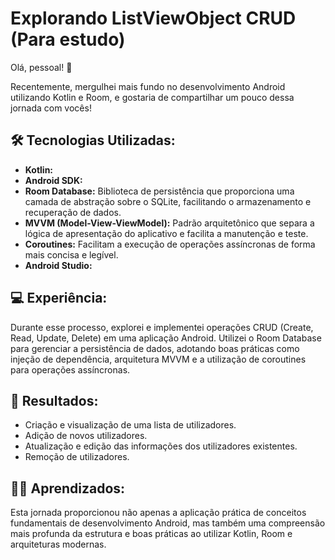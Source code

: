 # Explorando ListViewObject CRUD (Para estudo)

Olá, pessoal! 🚀

Recentemente, mergulhei mais fundo no desenvolvimento Android utilizando Kotlin e Room, e gostaria de compartilhar um pouco dessa jornada com vocês!

## 🛠 Tecnologias Utilizadas:

- **Kotlin:** 
- **Android SDK:** 
- **Room Database:** Biblioteca de persistência que proporciona uma camada de abstração sobre o SQLite, facilitando o armazenamento e recuperação de dados.
- **MVVM (Model-View-ViewModel):** Padrão arquitetônico que separa a lógica de apresentação do aplicativo e facilita a manutenção e teste.
- **Coroutines:** Facilitam a execução de operações assíncronas de forma mais concisa e legível.
- **Android Studio:**

## 💻 Experiência:

Durante esse processo, explorei e implementei operações CRUD (Create, Read, Update, Delete) em uma aplicação Android. 
Utilizei o Room Database para gerenciar a persistência de dados, adotando boas práticas como injeção de dependência, arquitetura MVVM e a utilização de coroutines para operações assíncronas.

## 🚀 Resultados:

- Criação e visualização de uma lista de utilizadores.
- Adição de novos utilizadores.
- Atualização e edição das informações dos utilizadores existentes.
- Remoção de utilizadores.

## 👨‍💻 Aprendizados:

Esta jornada proporcionou não apenas a aplicação prática de conceitos fundamentais de desenvolvimento Android, mas também uma compreensão mais profunda da estrutura e boas práticas ao utilizar Kotlin, Room e arquiteturas modernas.


